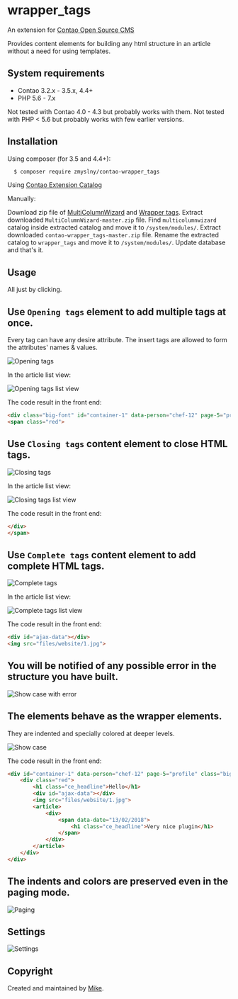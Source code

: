 wrapper_tags 
===============================
An extension for [Contao Open Source CMS](https://contao.org/en/)
 
Provides content elements for building any html structure in an article without a need for using templates.

## System requirements
- Contao 3.2.x - 3.5.x, 4.4+
- PHP 5.6 - 7.x 

Not tested with Contao 4.0 - 4.3 but probably works with them.
Not tested with PHP &lt; 5.6 but probably works with few earlier versions.


## Installation

Using composer (for 3.5 and 4.4+):

```bash
  $ composer require zmyslny/contao-wrapper_tags
```

Using [Contao Extension Catalog](https://contao.org/en/extension-list/view/wrapper_tags.20010009.en.html "Contao extension catalog")

Manually:

Download zip file of [MultiColumnWizard](https://github.com/menatwork/MultiColumnWizard/archive/master.zip "MultiColumnWizard") and [Wrapper tags](https://github.com/Zmyslny/contao-wrapper_tags/archive/master.zip "Contao Wrapper tags").
Extract downloaded `MultiColumnWizard-master.zip` file. Find `multicolumnwizard` catalog inside extracted catalog and move it to `/system/modules/`.
Extract downloaded `contao-wrapper_tags-master.zip` file. Rename the extracted catalog to `wrapper_tags` and move it to `/system/modules/`. Update database and that's it. 
 

## Usage

All just by clicking.

Use `Opening tags` element to add multiple tags at once.
----------

Every tag can have any desire attribute. The insert tags are allowed to form the attributes' names & values.

![Opening tags](docs/wrapper_tags-opening_multi.jpg "Opening tags")

In the article list view:

![Opening tags list view](docs/wrapper_tags-opening-list.jpg "Opening tags list view")

The code result in the front end:

```html
<div class="big-font" id="container-1" data-person="chef-12" page-5="profile">
<span class="red">
```

Use `Closing tags` content element to close HTML tags.
----------------------------------------------------------

![Closing tags](docs/wrapper_tags-closing.jpg "Closing tags")

In the article list view:

![Closing tags list view](docs/wrapper_tags-closing-list.jpg "Closing tags list view")

The code result in the front end:

```html
</div>
</span>
```

Use `Complete tags` content element to add complete HTML tags.
------------------------------------------------------------------

![Complete tags](docs/wrapper_tags-complete.jpg "Complete tags")

In the article list view:

![Complete tags list view](docs/wrapper_tags-complete-list.jpg "Complete tags list view")

The code result in the front end:

```html
<div id="ajax-data"></div>
<img src="files/website/1.jpg">
```

You will be notified of any possible error in the structure you have built.
-------------------------------------------------------------------------------

![Show case with error](docs/error.jpg "Show case with error")

The elements behave as the wrapper elements.
------------------------------------------------

They are indented and specially colored at deeper levels.

![Show case](docs/show-case.jpg "Show case")

The code result in the front end:

```html
<div id="container-1" data-person="chef-12" page-5="profile" class="big-font">
    <div class="red">
        <h1 class="ce_headline">Hello</h1>
        <div id="ajax-data"></div>
        <img src="files/website/1.jpg">
        <article>
            <div>
                <span data-date="13/02/2018">
                    <h1 class="ce_headline">Very nice plugin</h1>
                </span>
            </div>
        </article>
    </div>
</div>
```

The indents and colors are preserved even in the paging mode.
----------------------------------------------------------------
![Paging](docs/paging.jpg "Paging")

Settings
------------
![Settings](docs/tl_settings.jpg "Settings")

## Copyright
Created and maintained by [Mike](http://contao-developer.pl).
